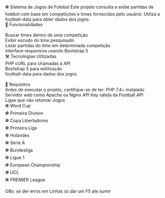 ⚽ Sistema de Jogos de Futebol
Este projeto consulta e exibe partidas de futebol com base em competições e times fornecidos pelo usuário. Utiliza a football-data para obter dados dos jogos.
<br>
🚀 Funcionalidades<br>
<br>
Buscar times dentro de uma competição<br>
Exibir escudo do time pesquisado<br>
Listar partidas do time em determinada competição<br>
Interface responsiva usando Bootstrap 5<br>
🛠 Tecnologias Utilizadas
<br>
PHP
cURL para chamadas à API<br>
Bootstrap 5 para estilização<br>
football-data para dados dos jogos<br>
<br>
📌 Requisitos
<br>
Antes de executar o projeto, certifique-se de ter:
PHP 7.4+ instalado
Servidor web como Apache ou Nginx
API Key válida da Football API
<br>
Ligas que vão retornar Jogos 
<br>
⚽ Word Cup
<br>
⚽ Primeira Divison
<br>
⚽ Copa Libertadores
<br>
⚽ Primeira Liga
<br>
⚽ Holandes
<br>
⚽ Serie A
<br>
⚽ Bundesliga
<br>
⚽ Ligue 1
<br>
⚽ European Championship
<br>
⚽ UCL
<br>
⚽ PREMIER League
<br>

OBs: se der erros em Linhas so dar um F5 ate sumir
